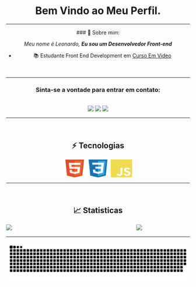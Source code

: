 

<h1 align='center'> Bem Vindo ao Meu Perfil. </h1>

<div align="center">
  <hr>
### 👋 Sobre mim:

<p>
  <em>
    Meu nome é Leonardo, <strong>Eu sou um Desenvolvedor Front-end</strong>
  </em>
</p>

- 📚 Estudante Front End Development em <a href="https://www.cursoemvideo.com/"> Curso Em Video </a>

<br>
<hr>
</div>
<div align="center">
 
 ### Sinta-se a vontade para entrar em contato:
  <div align="center">
<div style="display: inline_block"><br>
      
   <div> 
    <a href = "https://wa.me/5551985208802"><img src="https://img.shields.io/badge/-WhatsApp-%23333?style=for-the-badge&logo=Whatsapp&logoColor=green" target="_blank"></a> 
     <a href="https://www.linkedin.com/in/lsoares2008/" target="_blank"><img src="https://img.shields.io/badge/-LinkedIn-%230077B5?style=for-the-badge&logo=linkedin&logoColor=white" target="_blank"></a>
     <a href = "mailto:l.soares.2008@gmail.com"><img src="https://img.shields.io/badge/-Gmail-%23333?style=for-the-badge&logo=gmail&logoColor=white" target="_blank"></a>
</div>

 </div>
<hr>
<br>

## ⚡ Tecnologias

<div align="center">
  <p>
  <div>
    <img align="center" alt="Rox351-HTML" height="50" width="60" src="https://raw.githubusercontent.com/devicons/devicon/master/icons/html5/html5-original.svg">
    <img align="center" alt="Rox351-CSS" height="50" width="60" src="https://raw.githubusercontent.com/devicons/devicon/master/icons/css3/css3-original.svg">
    <img align="center" alt="Rox351-Js" height="50" width="60" src="https://raw.githubusercontent.com/devicons/devicon/master/icons/javascript/javascript-plain.svg">
    <!img align="center" alt="Rox351-Ts" height="50" width="60" src="https://raw.githubusercontent.com/devicons/devicon/master/icons/typescript/typescript-plain.svg">
    <!img align="center" alt="Rox351-React" height="50" width="60" src="https://raw.githubusercontent.com/devicons/devicon/master/icons/react/react-original.svg">
    <!img align="center" alt="Rox351-Python" height="50" width="60" src="https://raw.githubusercontent.com/devicons/devicon/master/icons/python/python-original.svg">
    <!img align="center" alt="Rox351-Csharp" height="50" width="60" src="https://raw.githubusercontent.com/devicons/devicon/master/icons/csharp/csharp-original.svg">
 


 <a/>

  <hr>
<br>

## 📈 Statisticas

<img align="left" width="45%" src="https://github-readme-stats.vercel.app/api?username=Rox351&show_icons=true&theme=merko&include_all_commits=true&count_private=true"></img>

<img width="47%" src="https://github-readme-stats.vercel.app/api/top-langs/?username=Rox351&layout=compact&langs_count=7&theme=merko"></img>







<hr>
<div> 

 
  ![Snake animation](https://github.com/Rox351/Rox351/blob/main/github-contribution-grid-snake.svg)
 
</div>


<div align="center">
  
  
  

    
 
    
   
